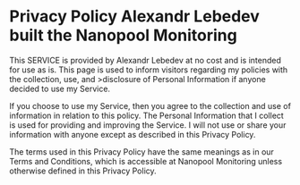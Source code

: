 # Privacy Policy Alexandr Lebedev built the Nanopool Monitoring


This SERVICE is provided by Alexandr Lebedev at no cost and is intended for use as is.
This page is used to inform visitors regarding my policies with the collection, use, and >disclosure of Personal Information if anyone decided to use my Service.

If you choose to use my Service, then you agree to the collection and use of information in relation to this policy. The Personal Information that I collect is used for providing and improving the Service. I will not use or share your information with anyone except as described in this Privacy Policy.

The terms used in this Privacy Policy have the same meanings as in our Terms and Conditions, which is accessible at Nanopool Monitoring unless otherwise defined in this Privacy Policy.
